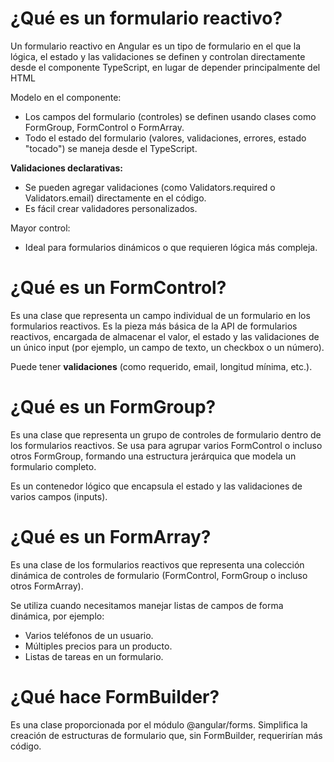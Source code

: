 # ¿Qué es un formulario reactivo?

Un formulario reactivo en Angular es un tipo de formulario en el que la lógica, el estado y las validaciones se definen y controlan directamente desde el componente TypeScript, en lugar de depender principalmente del HTML

Modelo en el componente:

- Los campos del formulario (controles) se definen usando clases como FormGroup, FormControl o FormArray.
- Todo el estado del formulario (valores, validaciones, errores, estado "tocado") se maneja desde el TypeScript.

**Validaciones declarativas:**

- Se pueden agregar validaciones (como Validators.required o Validators.email) directamente en el código.
- Es fácil crear validadores personalizados.

Mayor control:

- Ideal para formularios dinámicos o que requieren lógica más compleja.

# ¿Qué es un FormControl?

Es una clase que representa un campo individual de un formulario en los formularios reactivos. Es la pieza más básica de la API de formularios reactivos, encargada de almacenar el valor, el estado y las validaciones de un único input (por ejemplo, un campo de texto, un checkbox o un número).

Puede tener **validaciones** (como requerido, email, longitud mínima, etc.).

# ¿Qué es un FormGroup?

Es una clase que representa un grupo de controles de formulario dentro de los formularios reactivos. Se usa para agrupar varios FormControl o incluso otros FormGroup, formando una estructura jerárquica que modela un formulario completo.

Es un contenedor lógico que encapsula el estado y las validaciones de varios campos (inputs).

# ¿Qué es un FormArray?

Es una clase de los formularios reactivos que representa una colección dinámica de controles de formulario (FormControl, FormGroup o incluso otros FormArray).

Se utiliza cuando necesitamos manejar listas de campos de forma dinámica, por ejemplo:

- Varios teléfonos de un usuario.
- Múltiples precios para un producto.
- Listas de tareas en un formulario.

# ¿Qué hace FormBuilder?

Es una clase proporcionada por el módulo @angular/forms. Simplifica la creación de estructuras de formulario que, sin FormBuilder, requerirían más código.
